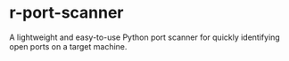 # r-port-scanner
A lightweight and easy-to-use Python port scanner for quickly identifying open ports on a target machine.
